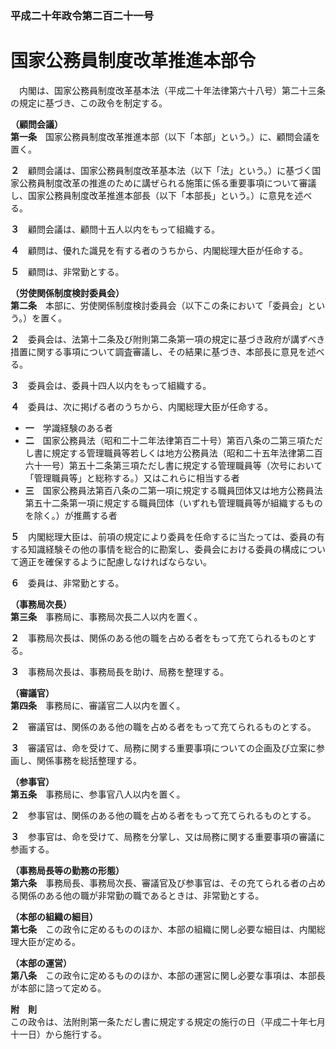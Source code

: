### 平成二十年政令第二百二十一号  
# 国家公務員制度改革推進本部令  
　内閣は、国家公務員制度改革基本法（平成二十年法律第六十八号）第二十三条の規定に基づき、この政令を制定する。  
  
**（顧問会議）**  
**第一条**　国家公務員制度改革推進本部（以下「本部」という。）に、顧問会議を置く。  
  
**２**　顧問会議は、国家公務員制度改革基本法（以下「法」という。）に基づく国家公務員制度改革の推進のために講ぜられる施策に係る重要事項について審議し、国家公務員制度改革推進本部長（以下「本部長」という。）に意見を述べる。  
  
**３**　顧問会議は、顧問十五人以内をもって組織する。  
  
**４**　顧問は、優れた識見を有する者のうちから、内閣総理大臣が任命する。  
  
**５**　顧問は、非常勤とする。  
  
**（労使関係制度検討委員会）**  
**第二条**　本部に、労使関係制度検討委員会（以下この条において「委員会」という。）を置く。  
  
**２**　委員会は、法第十二条及び附則第二条第一項の規定に基づき政府が講ずべき措置に関する事項について調査審議し、その結果に基づき、本部長に意見を述べる。  
  
**３**　委員会は、委員十四人以内をもって組織する。  
  
**４**　委員は、次に掲げる者のうちから、内閣総理大臣が任命する。  
* **一**　学識経験のある者  
* **二**　国家公務員法（昭和二十二年法律第百二十号）第百八条の二第三項ただし書に規定する管理職員等若しくは地方公務員法（昭和二十五年法律第二百六十一号）第五十二条第三項ただし書に規定する管理職員等（次号において「管理職員等」と総称する。）又はこれらに相当する者  
* **三**　国家公務員法第百八条の二第一項に規定する職員団体又は地方公務員法第五十二条第一項に規定する職員団体（いずれも管理職員等が組織するものを除く。）が推薦する者  
  
**５**　内閣総理大臣は、前項の規定により委員を任命するに当たっては、委員の有する知識経験その他の事情を総合的に勘案し、委員会における委員の構成について適正を確保するように配慮しなければならない。  
  
**６**　委員は、非常勤とする。  
  
**（事務局次長）**  
**第三条**　事務局に、事務局次長二人以内を置く。  
  
**２**　事務局次長は、関係のある他の職を占める者をもって充てられるものとする。  
  
**３**　事務局次長は、事務局長を助け、局務を整理する。  
  
**（審議官）**  
**第四条**　事務局に、審議官二人以内を置く。  
  
**２**　審議官は、関係のある他の職を占める者をもって充てられるものとする。  
  
**３**　審議官は、命を受けて、局務に関する重要事項についての企画及び立案に参画し、関係事務を総括整理する。  
  
**（参事官）**  
**第五条**　事務局に、参事官八人以内を置く。  
  
**２**　参事官は、関係のある他の職を占める者をもって充てられるものとする。  
  
**３**　参事官は、命を受けて、局務を分掌し、又は局務に関する重要事項の審議に参画する。  
  
**（事務局長等の勤務の形態）**  
**第六条**　事務局長、事務局次長、審議官及び参事官は、その充てられる者の占める関係のある他の職が非常勤の職であるときは、非常勤とする。  
  
**（本部の組織の細目）**  
**第七条**　この政令に定めるもののほか、本部の組織に関し必要な細目は、内閣総理大臣が定める。  
  
**（本部の運営）**  
**第八条**　この政令に定めるもののほか、本部の運営に関し必要な事項は、本部長が本部に諮って定める。  
  
**附　則**  
この政令は、法附則第一条ただし書に規定する規定の施行の日（平成二十年七月十一日）から施行する。  
  
